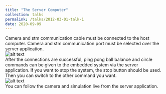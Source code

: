 ```yaml
---
title: "The Server Computer"
collection: talks
permalink: /talks/2012-03-01-talk-1
date: 2020-09-09
---
```


Camera and stm communication cable must be connected to the host computer.
Camera and stm communication port must be selected over the server application.
<br>
![alt text](1.jpg "Title")
<br>
After the connections are successful, ping pong ball balance and circle commands can be
given to the embedded system via the server application. If you want to stop the system,
the stop button should be used. Then you can switch to the other command you want.
<br>
![alt text](2.jpg "Title")
<br>
You can follow the camera and simulation live from the server application.
